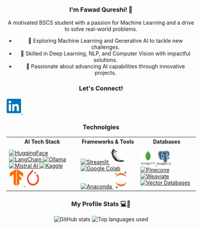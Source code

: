 <center>

### I'm Fawad Qureshi! 👋

A motivated BSCS student with a passion for Machine Learning and a drive to solve real-world problems.  

- 🔭 Exploring Machine Learning and Generative AI to tackle new challenges.  
- 💼 Skilled in Deep Learning, NLP, and Computer Vision with impactful solutions.  
- 🚀 Passionate about advancing AI capabilities through innovative projects.  
### Let's Connect!

<p align="left">
  <a href="https://www.linkedin.com/in/fawad-qureshi-b684aa346/" target="_blank">
    <img src="https://raw.githubusercontent.com/devicons/devicon/master/icons/linkedin/linkedin-original.svg" alt="LinkedIn" width="40" height="40">
  </a>
  &nbsp;&nbsp;&nbsp;
</p>

### Technolgies

<table align="center"> <tr> <th>AI Tech Stack</th> <th>Frameworks & Tools</th> <th>Databases</th> </tr> <tr> <td> <a href="https://huggingface.co/" target="_blank" rel="noreferrer"> <img src="https://huggingface.co/front/assets/huggingface_logo-noborder.svg" alt="HuggingFace" width="40" height="40"/> </a> <a href="https://www.langchain.com/" target="_blank" rel="noreferrer"> <img src="https://avatars.githubusercontent.com/u/119336279?s=200&v=4" alt="LangChain" width="40" height="40"/> </a> <a href="[https://ollama.ai/](https://ollama.com/public/ollama.png)" target="_blank" rel="noreferrer"> <img src="https://ollama.com/assets/images/logo.svg" alt="Ollama" width="40" height="40"/> </a> <a href="https://mistral.ai/" target="_blank" rel="noreferrer"> <img src="https://avatars.githubusercontent.com/u/130460734?s=200&v=4" alt="Mistral AI" width="40" height="40"/> </a> <a href="https://www.kaggle.com/" target="_blank" rel="noreferrer"> <img src="https://www.vectorlogo.zone/logos/kaggle/kaggle-icon.svg" alt="Kaggle" width="40" height="40"/> </a> <a href="https://www.tensorflow.org/" target="_blank" rel="noreferrer"> <img src="https://raw.githubusercontent.com/devicons/devicon/master/icons/tensorflow/tensorflow-original.svg" alt="TensorFlow" width="40" height="45"/> </a> <a href="https://pytorch.org/" target="_blank" rel="noreferrer"> <img src="https://raw.githubusercontent.com/devicons/devicon/master/icons/pytorch/pytorch-original.svg" alt="PyTorch" width="40" height="45"/> </a> </td> <td> <a href="https://streamlit.io/" target="_blank" rel="noreferrer"> <img src="https://streamlit.io/images/brand/streamlit-mark-color.svg" alt="Streamlit" width="40" height="40"/> </a> <a href="https://flask.palletsprojects.com/" target="_blank" rel="noreferrer"> <img src="https://raw.githubusercontent.com/devicons/devicon/master/icons/flask/flask-original.svg" alt="Flask" width="40" height="45"/> </a> <a href="https://colab.research.google.com/" target="_blank" rel="noreferrer"> <img src="https://colab.research.google.com/img/colab_favicon_256px.png" alt="Google Colab" width="40" height="40"/> </a> <a href="https://www.anaconda.com/" target="_blank" rel="noreferrer"> <img src="https://upload.wikimedia.org/wikipedia/en/c/cd/Anaconda_Logo.png" alt="Anaconda" width="40" height="45"/> </a> <a href="https://jupyter.org/" target="_blank" rel="noreferrer"> <img src="https://raw.githubusercontent.com/devicons/devicon/master/icons/jupyter/jupyter-original.svg" alt="Jupyter Notebook" width="40" height="45"/> </a> </td> <td> <a href="https://www.mongodb.com/" target="_blank" rel="noreferrer"> <img src="https://raw.githubusercontent.com/devicons/devicon/master/icons/mongodb/mongodb-original-wordmark.svg" alt="MongoDB" width="40" height="40"/> </a> <a href="https://www.postgresql.org/" target="_blank" rel="noreferrer"> <img src="https://raw.githubusercontent.com/devicons/devicon/master/icons/postgresql/postgresql-original-wordmark.svg" alt="PostgreSQL" width="40" height="40"/> </a> <a href="https://pinecone.io/" target="_blank" rel="noreferrer"> <img src="https://avatars.githubusercontent.com/u/63627809?s=200&v=4" alt="Pinecone" width="40" height="40"/> </a> <a href="https://weaviate.io/" target="_blank" rel="noreferrer"> <img src="https://avatars.githubusercontent.com/u/51863096?s=200&v=4" alt="Weaviate" width="40" height="40"/> </a> <a href="https://www.vector.ai/" target="_blank" rel="noreferrer"> <img src="https://avatars.githubusercontent.com/u/19733681?s=200&v=4" alt="Vector Databases" width="40" height="40"/> </a> </td> </tr> </table>

### My Profile Stats 💻👀

<p align="center">
  <img src="https://github-readme-stats.vercel.app/api?username=fawadahmad-lab&show_icons=true&theme=tokyonight" alt="GitHub stats">
<img src="https://github-readme-stats.vercel.app/api/top-langs/?username=fawadahmad-lab&langs_count=8&layout=compact&theme=tokyonight&exclude_repo=github-readme-stats,fawadahmad-lab.github.io&&hide=Cython,C,PowerShell,CMake,Shell" alt="Top languages used">
</p>
